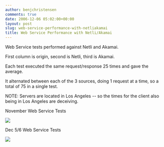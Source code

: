 ```yaml
---
author: benjchristensen
comments: true
date: 2006-12-06 05:02:00+00:00
layout: post
slug: web-service-performance-with-netliakamai
title: Web Service Performance with Netli/Akamai
---
```


Web Service tests performed against Netli and Akamai.

First column is origin, second is Netli, third is Akamai.

Each test executed the same request/response 25 times and gave the average.

It alternated between each of the 3 sources, doing 1 request at a time, so a total of 75 in a single test.

NOTE: Servers are located in Los Angeles -- so the times for the client also being in Los Angeles are deceiving.



November Web Service Tests

[![](http://bp3.blogger.com/_CvV7agFF3Zc/RXZPIHFH-SI/AAAAAAAAAAU/ylUXkEEc0jw/s400/summary-webservices.png)](http://bp3.blogger.com/_CvV7agFF3Zc/RXZPIHFH-SI/AAAAAAAAAAU/ylUXkEEc0jw/s1600-h/summary-webservices.png)



Dec 5/6 Web Service Tests

[![](http://bp2.blogger.com/_CvV7agFF3Zc/RXdHTnFH-UI/AAAAAAAAAAw/Jf93TNrXf0g/s400/web-services-dec6.png)](http://bp2.blogger.com/_CvV7agFF3Zc/RXdHTnFH-UI/AAAAAAAAAAw/Jf93TNrXf0g/s1600-h/web-services-dec6.png)
